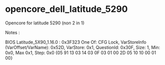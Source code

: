 # opencore_dell_latitude_5290
Opencore for latitude 5290 (non 2 in 1)


Notes :

BIOS Latitude_5X90_1.16.0 :
0x3F323 		One Of: CFG Lock, VarStoreInfo (VarOffset/VarName): 0x52D, VarStore: 0x1, QuestionId: 0x30F, Size: 1, Min: 0x0, Max 0x1, Step: 0x0 {05 91 13 03 14 03 0F 03 01 00 2D 05 10 10 00 01 00}
